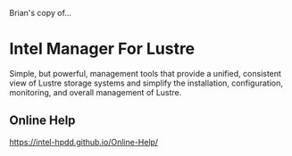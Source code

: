 Brian's copy of...

# Intel Manager For Lustre

Simple, but powerful, management tools that provide a unified, consistent view of Lustre storage systems and simplify the installation, configuration, monitoring, and overall management of Lustre. 

## Online Help

https://intel-hpdd.github.io/Online-Help/
